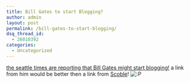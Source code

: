 ```yaml
---
title: Bill Gates to start Blogging?
author: admin
layout: post
permalink: /bill-gates-to-start-blogging/
dsq_thread_id:
  - 26010392
categories:
  - Uncategorized
---
```

[the seattle times are reporting that Bill Gates might start blogging!][1] a link from him would be better then a link from [Scoble][2]! <img src="http://blog.lotas-smartman.net/wp-includes/images/smilies/icon_razz.gif" alt=":P" class="wp-smiley" />

 [1]: http://seattletimes.nwsource.com/html/businesstechnology/2001964841_gatesblog25.html
 [2]: http://radio.weblogs.com/0001011/